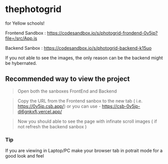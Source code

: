 # thephotogrid
for Yellow schools!


Frontend Sandbox : https://codesandbox.io/s/photogrid-frondend-0v5jp?file=/src/App.js

Backend Sanbox : https://codesandbox.io/s/photogrid-backend-k15uo

If you not able to see the images, the only reason can be the backend might be hybernated.

## Recommended way to view the project
> Open both the sanboxes FrontEnd and Backend


> Copy the URL from the Frontend sanbox to the new tab ( i.e. https://0v5jp.csb.app/)
  or you can use - https://csb-0v5jp-di6gnkxfj.vercel.app/
  
> Now you should able to see the page with infinate scroll images ( if not refresh the backend sanbox )


### Tip 
If you are viewing in Laptop/PC make your browser tab in potrait mode for a good look and feel


 

